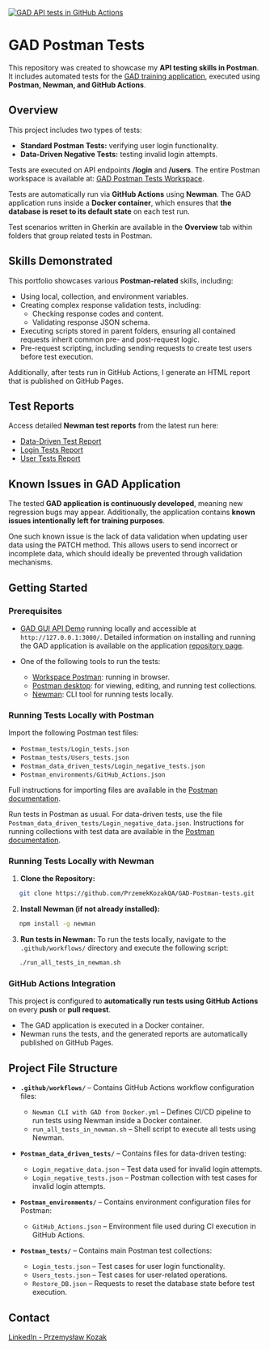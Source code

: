 [![GAD API tests in GitHub Actions](https://github.com/PrzemekKozakQA/GAD-Postman-tests/actions/workflows/Newman%20CLI%20with%20GAD%20from%20Docker.yml/badge.svg)](https://github.com/PrzemekKozakQA/GAD-Postman-tests/actions/workflows/Newman%20CLI%20with%20GAD%20from%20Docker.yml)

# GAD Postman Tests

This repository was created to showcase my **API testing skills in Postman**.  
It includes automated tests for the [GAD training application](https://github.com/jaktestowac/gad-gui-api-demo), executed using **Postman, Newman, and GitHub Actions**.

## Overview

This project includes two types of tests:

- **Standard Postman Tests:** verifying user login functionality.
- **Data-Driven Negative Tests:** testing invalid login attempts.

Tests are executed on API endpoints **/login** and **/users**.
The entire Postman workspace is available at: [GAD Postman Tests Workspace](https://www.postman.com/p-k-qa/workspace/gad-postman-tests).

Tests are automatically run via **GitHub Actions** using **Newman**. The GAD application runs inside a **Docker container**, which ensures that **the database is reset to its default state** on each test run.

Test scenarios written in Gherkin are available in the **Overview** tab within folders that group related tests in Postman.

## Skills Demonstrated

This portfolio showcases various **Postman-related** skills, including:

- Using local, collection, and environment variables.
- Creating complex response validation tests, including:
  - Checking response codes and content.
  - Validating response JSON schema.
- Executing scripts stored in parent folders, ensuring all contained requests inherit common pre- and post-request logic.
- Pre-request scripting, including sending requests to create test users before test execution.

Additionally, after tests run in GitHub Actions, I generate an HTML report that is published on GitHub Pages.

## Test Reports

Access detailed **Newman test reports** from the latest run here:

- [Data-Driven Test Report](https://przemekkozakqa.github.io/GAD-Postman-tests/data-driven-test-report.html)
- [Login Tests Report](https://przemekkozakqa.github.io/GAD-Postman-tests/Postman_tests/Login_tests.json-report.html)
- [User Tests Report](https://przemekkozakqa.github.io/GAD-Postman-tests/Postman_tests/Users_tests.json-report.html)

## Known Issues in GAD Application

The tested **GAD application is continuously developed**, meaning new regression bugs may appear. Additionally, the application contains **known issues intentionally left for training purposes**.

One such known issue is the lack of data validation when updating user data using the PATCH method. This allows users to send incorrect or incomplete data, which should ideally be prevented through validation mechanisms.

## Getting Started

### Prerequisites

- [GAD GUI API Demo](https://github.com/jaktestowac/gad-gui-api-demo) running locally and accessible at `http://127.0.0.1:3000/`. Detailed information on installing and running the GAD application is available on the application [repository page](https://github.com/jaktestowac/gad-gui-api-demo).

- One of the following tools to run the tests:
  - [Workspace Postman](https://www.postman.com/p-k-qa/workspace/gad-postman-tests): running in browser.
  - [Postman desktop](https://www.postman.com/): for viewing, editing, and running test collections.
  - [Newman](https://github.com/postmanlabs/newman): CLI tool for running tests locally.

### Running Tests Locally with Postman

Import the following Postman test files:

- `Postman_tests/Login_tests.json`
- `Postman_tests/Users_tests.json`
- `Postman_data_driven_tests/Login_negative_tests.json`
- `Postman_environments/GitHub_Actions.json`

Full instructions for importing files are available in the [Postman documentation](https://learning.postman.com/docs/getting-started/importing-and-exporting/importing-data/).

Run tests in Postman as usual. For data-driven tests, use the file `Postman_data_driven_tests/Login_negative_data.json`.
Instructions for running collections with test data are available in the [Postman documentation](https://learning.postman.com/docs/collections/running-collections/working-with-data-files/#run-a-collection-with-data-files).

### Running Tests Locally with Newman

1. **Clone the Repository:**

```bash
   git clone https://github.com/PrzemekKozakQA/GAD-Postman-tests.git
```

2. **Install Newman (if not already installed):**

```bash
   npm install -g newman
```

3. **Run tests in Newman:**
   To run the tests locally, navigate to the `.github/workflows/` directory and execute the following script:

```bash
   ./run_all_tests_in_newman.sh
```

### GitHub Actions Integration

This project is configured to **automatically run tests using GitHub Actions** on every **push** or **pull request**.

- The GAD application is executed in a Docker container.
- Newman runs the tests, and the generated reports are automatically published on GitHub Pages.

## Project File Structure

- **`.github/workflows/`** – Contains GitHub Actions workflow configuration files:

  - `Newman CLI with GAD from Docker.yml` – Defines CI/CD pipeline to run tests using Newman inside a Docker container.
  - `run_all_tests_in_newman.sh` – Shell script to execute all tests using Newman.

- **`Postman_data_driven_tests/`** – Contains files for data-driven testing:

  - `Login_negative_data.json` – Test data used for invalid login attempts.
  - `Login_negative_tests.json` – Postman collection with test cases for invalid login attempts.

- **`Postman_environments/`** – Contains environment configuration files for Postman:

  - `GitHub_Actions.json` – Environment file used during CI execution in GitHub Actions.

- **`Postman_tests/`** – Contains main Postman test collections:
  - `Login_tests.json` – Test cases for user login functionality.
  - `Users_tests.json` – Test cases for user-related operations.
  - `Restore_DB.json` – Requests to reset the database state before test execution.

## Contact

[LinkedIn - Przemysław Kozak](https://www.linkedin.com/in/przemyslaw-kozak/)
